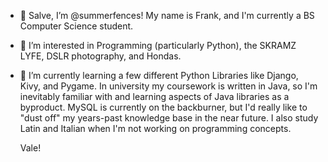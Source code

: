 - 👋 Salve, I’m @summerfences! My name is Frank, and I'm currently a BS Computer Science student. 
- 👀 I’m interested in Programming (particularly Python), the SKRAMZ LYFE, DSLR photography, and Hondas.
- 🌱 I’m currently learning a few different Python Libraries like Django, Kivy, and Pygame. In university my coursework is written in Java, so I'm inevitably familiar with and learning aspects of Java libraries as a byproduct. MySQL is currently on the backburner, but I'd really like to "dust off" my years-past knowledge base in the near future. I also study Latin and Italian when I'm not working on programming concepts.

    Vale!
<!---
summerfences/summerfences is a ✨ special ✨ repository because its `README.md` (this file) appears on your GitHub profile.
You can click the Preview link to take a look at your changes.
--->
